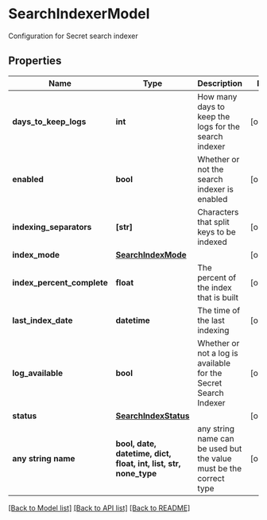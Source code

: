 # SearchIndexerModel

Configuration for Secret search indexer

## Properties
Name | Type | Description | Notes
------------ | ------------- | ------------- | -------------
**days_to_keep_logs** | **int** | How many days to keep the logs for the search indexer | [optional] 
**enabled** | **bool** | Whether or not the search indexer is enabled | [optional] 
**indexing_separators** | **[str]** | Characters that split keys to be indexed | [optional] 
**index_mode** | [**SearchIndexMode**](SearchIndexMode.md) |  | [optional] 
**index_percent_complete** | **float** | The percent of the index that is built | [optional] 
**last_index_date** | **datetime** | The time of the last indexing | [optional] 
**log_available** | **bool** | Whether or not a log is available for the Secret Search Indexer | [optional] 
**status** | [**SearchIndexStatus**](SearchIndexStatus.md) |  | [optional] 
**any string name** | **bool, date, datetime, dict, float, int, list, str, none_type** | any string name can be used but the value must be the correct type | [optional]

[[Back to Model list]](../README.md#documentation-for-models) [[Back to API list]](../README.md#documentation-for-api-endpoints) [[Back to README]](../README.md)


